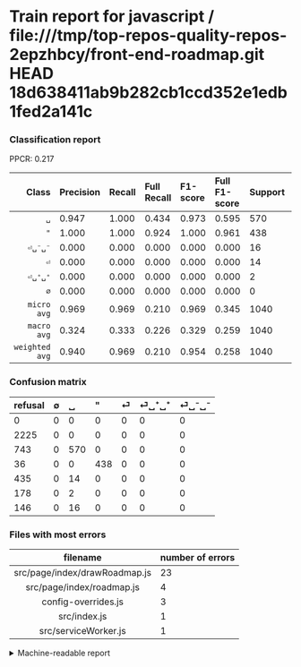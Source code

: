 # Train report for javascript / file:///tmp/top-repos-quality-repos-2epzhbcy/front-end-roadmap.git HEAD 18d638411ab9b282cb1ccd352e1edb1fed2a141c

### Classification report

PPCR: 0.217

| Class | Precision | Recall | Full Recall | F1-score | Full F1-score | Support | Full Support | PPCR |
|------:|:----------|:-------|:------------|:---------|:---------|:--------|:-------------|:-----|
| `␣` | 0.947| 1.000| 0.434| 0.973| 0.595| 570| 1313| 0.434 |
| `"` | 1.000| 1.000| 0.924| 1.000| 0.961| 438| 474| 0.924 |
| `⏎␣⁻␣⁻` | 0.000| 0.000| 0.000| 0.000| 0.000| 16| 162| 0.099 |
| `⏎` | 0.000| 0.000| 0.000| 0.000| 0.000| 14| 449| 0.031 |
| `⏎␣⁺␣⁺` | 0.000| 0.000| 0.000| 0.000| 0.000| 2| 180| 0.011 |
| `∅` | 0.000| 0.000| 0.000| 0.000| 0.000| 0| 2225| 0.000 |
| `micro avg` | 0.969| 0.969| 0.210| 0.969| 0.345| 1040| 4803| 0.217 |
| `macro avg` | 0.324| 0.333| 0.226| 0.329| 0.259| 1040| 4803| 0.217 |
| `weighted avg` | 0.940| 0.969| 0.210| 0.954| 0.258| 1040| 4803| 0.217 |

### Confusion matrix

|refusal|  ∅| ␣| "| ⏎| ⏎␣⁺␣⁺| ⏎␣⁻␣⁻| 
|:---|:---|:---|:---|:---|:---|:---|
|0 |0 |0 |0 |0 |0 |0 |
|2225 |0 |0 |0 |0 |0 |0 |
|743 |0 |570 |0 |0 |0 |0 |
|36 |0 |0 |438 |0 |0 |0 |
|435 |0 |14 |0 |0 |0 |0 |
|178 |0 |2 |0 |0 |0 |0 |
|146 |0 |16 |0 |0 |0 |0 |

### Files with most errors

| filename | number of errors|
|:----:|:-----|
| src/page/index/drawRoadmap.js | 23 |
| src/page/index/roadmap.js | 4 |
| config-overrides.js | 3 |
| src/index.js | 1 |
| src/serviceWorker.js | 1 |

<details>
    <summary>Machine-readable report</summary>
```json
{
  "cl_report": {"\"": {"f1-score": 1.0, "precision": 1.0, "recall": 1.0, "support": 438}, "macro avg": {"f1-score": 0.32878270762229805, "precision": 0.32447397563676633, "recall": 0.3333333333333333, "support": 1040}, "micro avg": {"f1-score": 0.9692307692307692, "precision": 0.9692307692307692, "recall": 0.9692307692307692, "support": 1040}, "weighted avg": {"f1-score": 0.9542662116040955, "precision": 0.9400971121901354, "recall": 0.9692307692307692, "support": 1040}, "\u2205": {"f1-score": 0.0, "precision": 0.0, "recall": 0.0, "support": 0}, "\u23ce": {"f1-score": 0.0, "precision": 0.0, "recall": 0.0, "support": 14}, "\u23ce\u2423\u207a\u2423\u207a": {"f1-score": 0.0, "precision": 0.0, "recall": 0.0, "support": 2}, "\u23ce\u2423\u207b\u2423\u207b": {"f1-score": 0.0, "precision": 0.0, "recall": 0.0, "support": 16}, "\u2423": {"f1-score": 0.9726962457337883, "precision": 0.946843853820598, "recall": 1.0, "support": 570}},
  "cl_report_full": {"\"": {"f1-score": 0.9605263157894737, "precision": 1.0, "recall": 0.9240506329113924, "support": 474}, "macro avg": {"f1-score": 0.25930442948101323, "precision": 0.32447397563676633, "recall": 0.22636182800363777, "support": 4803}, "micro avg": {"f1-score": 0.34502823891836387, "precision": 0.9692307692307692, "recall": 0.2098688319800125, "support": 4803}, "weighted avg": {"f1-score": 0.2575304427449623, "precision": 0.35752779097781495, "recall": 0.2098688319800125, "support": 4803}, "\u2205": {"f1-score": 0.0, "precision": 0.0, "recall": 0.0, "support": 2225}, "\u23ce": {"f1-score": 0.0, "precision": 0.0, "recall": 0.0, "support": 449}, "\u23ce\u2423\u207a\u2423\u207a": {"f1-score": 0.0, "precision": 0.0, "recall": 0.0, "support": 180}, "\u23ce\u2423\u207b\u2423\u207b": {"f1-score": 0.0, "precision": 0.0, "recall": 0.0, "support": 162}, "\u2423": {"f1-score": 0.5953002610966057, "precision": 0.946843853820598, "recall": 0.43412033511043413, "support": 1313}},
  "ppcr": 0.21653133458255258
}
```
</details>

